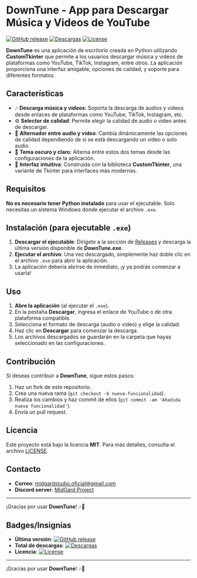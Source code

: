 # DownTune - App para Descargar Música y Videos de YouTube

[![GitHub release](https://img.shields.io/github/release/tuusuario/DownTune.svg)](https://github.com/tuusuario/DownTune/releases) 
[![Descargas](https://img.shields.io/github/downloads/tuusuario/DownTune/total.svg)](https://github.com/tuusuario/DownTune/releases)
[![License](https://img.shields.io/github/license/tuusuario/DownTune.svg)](https://github.com/tuusuario/DownTune/blob/main/LICENSE)

**DownTune** es una aplicación de escritorio creada en Python utilizando **CustomTkinter** que permite a los usuarios descargar música y videos de plataformas como YouTube, TikTok, Instagram, entre otros. La aplicación proporciona una interfaz amigable, opciones de calidad, y soporte para diferentes formatos.

## Características

- 🎶 **Descarga música y videos**: Soporta la descarga de audios y videos desde enlaces de plataformas como YouTube, TikTok, Instagram, etc.
- ⚙️ **Selector de calidad**: Permite elegir la calidad de audio o video antes de descargar.
- 🔄 **Alternador entre audio y video**: Cambia dinámicamente las opciones de calidad dependiendo de si se está descargando un video o solo audio.
- 🌙 **Tema oscuro y claro**: Alterna entre estos dos temas desde las configuraciones de la aplicación.
- 🧭 **Interfaz intuitiva**: Construida con la biblioteca **CustomTkinter**, una variante de Tkinter para interfaces más modernas.

## Requisitos

**No es necesario tener Python instalado** para usar el ejecutable. Solo necesitas un sistema Windows donde ejecutar el archivo `.exe`.

## Instalación (para ejecutable `.exe`)

1. **Descargar el ejecutable**: Dirígete a la sección de [Releases](https://github.com/tuusuario/DownTune/releases) y descarga la última versión disponible de **DownTune.exe**.
2. **Ejecutar el archivo**: Una vez descargado, simplemente haz doble clic en el archivo `.exe` para abrir la aplicación.
3. La aplicación debería abrirse de inmediato, ¡y ya podrás comenzar a usarla!

## Uso

1. **Abre la aplicación** (al ejecutar el `.exe`).
2. En la pestaña **Descargar**, ingresa el enlace de YouTube o de otra plataforma compatible.
3. Selecciona el formato de descarga (audio o video) y elige la calidad.
4. Haz clic en **Descargar** para comenzar la descarga.
5. Los archivos descargados se guardarán en la carpeta que hayas seleccionado en las configuraciones.

## Contribución

Si deseas contribuir a **DownTune**, sigue estos pasos:

1. Haz un fork de este repositorio.
2. Crea una nueva rama (`git checkout -b nueva-funcionalidad`).
3. Realiza los cambios y haz commit de ellos (`git commit -am 'Añadida nueva funcionalidad'`).
4. Envía un pull request.

## Licencia

Este proyecto está bajo la licencia **MIT**. Para más detalles, consulta el archivo [LICENSE](LICENSE).

## Contacto

- **Correo**: midgardstudio.oficial@gmail.com
- **Discord server**: [MidGard Project](https://discord.gg/MWcBjHQte7)

---

¡Gracias por usar **DownTune**! 🎶🎥

## Badges/Insignias

- **Última versión**: [![GitHub release](https://img.shields.io/github/release/tuusuario/DownTune.svg)](https://github.com/tuusuario/DownTune/releases)
- **Total de descargas**: [![Descargas](https://img.shields.io/github/downloads/tuusuario/DownTune/total.svg)](https://github.com/tuusuario/DownTune/releases)
- **Licencia**: [![License](https://img.shields.io/github/license/tuusuario/DownTune.svg)](https://github.com/tuusuario/DownTune/blob/main/LICENSE)

---

¡Gracias por usar **DownTune**! 🎶🎥
